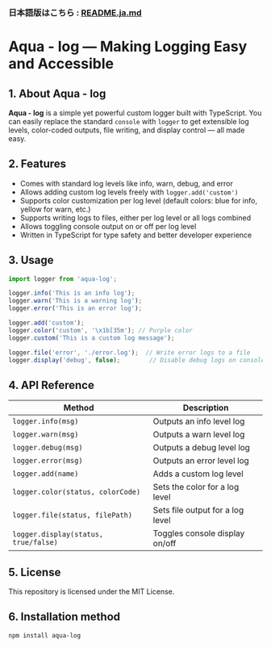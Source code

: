 ### 日本語版はこちら : [README.ja.md](./README.ja.md)
# **Aqua - log** — Making Logging Easy and Accessible

## 1. About **Aqua - log**

**Aqua - log** is a simple yet powerful custom logger built with TypeScript.
You can easily replace the standard `console` with `logger` to get extensible log levels, color-coded outputs, file writing, and display control — all made easy.

## 2. Features

* Comes with standard log levels like info, warn, debug, and error
* Allows adding custom log levels freely with `logger.add('custom')`
* Supports color customization per log level (default colors: blue for info, yellow for warn, etc.)
* Supports writing logs to files, either per log level or all logs combined
* Allows toggling console output on or off per log level
* Written in TypeScript for type safety and better developer experience

## 3. Usage

```ts
import logger from 'aqua-log';

logger.info('This is an info log');
logger.warn('This is a warning log');
logger.error('This is an error log');

logger.add('custom');
logger.color('custom', '\x1b[35m'); // Purple color
logger.custom('This is a custom log message');

logger.file('error', './error.log');  // Write error logs to a file
logger.display('debug', false);        // Disable debug logs on console
```

## 4. API Reference

| Method                               | Description                      |
| ------------------------------------ | -------------------------------- |
| `logger.info(msg)`                   | Outputs an info level log        |
| `logger.warn(msg)`                   | Outputs a warn level log         |
| `logger.debug(msg)`                  | Outputs a debug level log        |
| `logger.error(msg)`                  | Outputs an error level log       |
| `logger.add(name)`                   | Adds a custom log level          |
| `logger.color(status, colorCode)`    | Sets the color for a log level   |
| `logger.file(status, filePath)`      | Sets file output for a log level |
| `logger.display(status, true/false)` | Toggles console display on/off   |

## 5. License

This repository is licensed under the MIT License.

## 6. Installation method

```npm install aqua-log```
